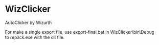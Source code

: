 # WizClicker
 AutoClicker by Wizurth
 
For make a single export file, use export-final.bat in WizClicker\bin\Debug to repack.exe with the dll file.
